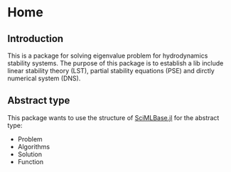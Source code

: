 # Home

## Introduction

This is a package for solving eigenvalue problem for hydrodynamics stability systems. The purpose of this package is to establish a lib include linear stability theory (LST), partial stability equations (PSE) and dirctly numerical system (DNS).

## Abstract type

This package wants to use the structure of [SciMLBase.jl](https://github.com/SciML/SciMLBase.jl) for the abstract type:

- Problem
- Algorithms
- Solution
- Function
